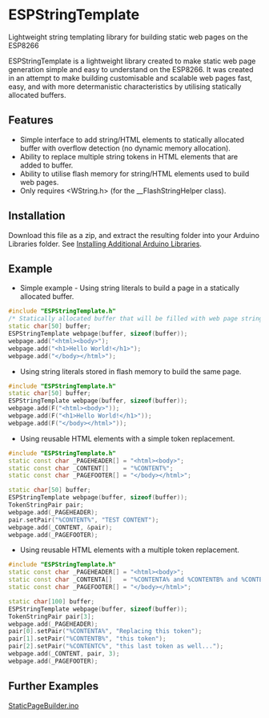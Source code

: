 # ESPStringTemplate
Lightweight string templating library for building static web pages on the ESP8266

ESPStringTemplate is a lightweight library created to make static web page generation simple and easy to understand on the ESP8266. It was created in an attempt to make building customisable and scalable web pages fast, easy, and with more determanistic characteristics by utilising statically allocated buffers. 

## Features
- Simple interface to add string/HTML elements to statically allocated buffer with overflow detection (no dynamic memory allocation).
- Ability to replace multiple string tokens in HTML elements that are added to buffer.
- Ability to utilise flash memory for string/HTML elements used to build web pages.
- Only requires <WString.h> (for the __FlashStringHelper class). 

## Installation
Download this file as a zip, and extract the resulting folder into your Arduino Libraries folder. See [Installing Additional Arduino Libraries](https://www.arduino.cc/en/Guide/Libraries). 

## Example
- Simple example - Using string literals to build a page in a statically allocated buffer.
```c++
#include "ESPStringTemplate.h"
/* Statically allocated buffer that will be filled with web page string */
static char[50] buffer;
ESPStringTemplate webpage(buffer, sizeof(buffer));
webpage.add("<html><body>");
webpage.add("<h1>Hello World!</h1>");
webpage.add("</body></html>");
```
- Using string literals stored in flash memory to build the same page.
```c++
#include "ESPStringTemplate.h"
static char[50] buffer;
ESPStringTemplate webpage(buffer, sizeof(buffer));
webpage.add(F("<html><body>"));
webpage.add(F("<h1>Hello World!</h1>"));
webpage.add(F("</body></html>"));
```
- Using reusable HTML elements with a simple token replacement.
```c++
#include "ESPStringTemplate.h"
static const char _PAGEHEADER[] = "<html><body>";
static const char _CONTENT[]    = "%CONTENT%";
static const char _PAGEFOOTER[] = "</body></html>";

static char[50] buffer;
ESPStringTemplate webpage(buffer, sizeof(buffer));
TokenStringPair pair;
webpage.add(_PAGEHEADER);
pair.setPair("%CONTENT%", "TEST CONTENT");
webpage.add(_CONTENT, &pair);
webpage.add(_PAGEFOOTER);
```
- Using reusable HTML elements with a multiple token replacement.
```c++
#include "ESPStringTemplate.h"
static const char _PAGEHEADER[] = "<html><body>";
static const char _CONTENTA[]   = "%CONTENTA% and %CONTENTB% and %CONTENTC%";
static const char _PAGEFOOTER[] = "</body></html>";

static char[100] buffer;
ESPStringTemplate webpage(buffer, sizeof(buffer));
TokenStringPair pair[3];
webpage.add(_PAGEHEADER);
pair[0].setPair("%CONTENTA%", "Replacing this token");
pair[1].setPair("%CONTENTB%", "this token");
pair[2].setPair("%CONTENTC%", "this last token as well...");
webpage.add(_CONTENT, pair, 3);
webpage.add(_PAGEFOOTER);
```
## Further Examples  
[StaticPageBuilder.ino](examples/StaticPageBuilder/StaticPageBuilder.ino)
